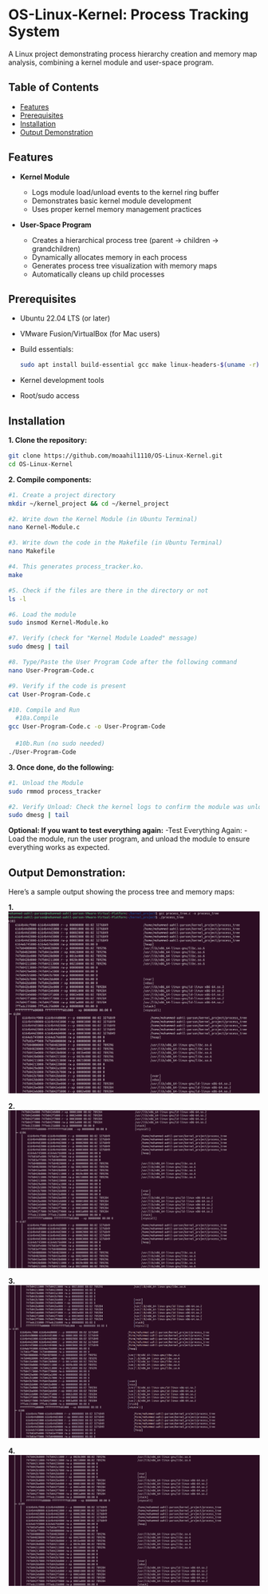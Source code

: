 # OS-Linux-Kernel: Process Tracking System

A Linux project demonstrating process hierarchy creation and memory map analysis, combining a kernel module and user-space program.

## Table of Contents
- [Features](#features)
- [Prerequisites](#prerequisites)
- [Installation](#installation)
- [Output Demonstration](#output-demonstration)

## Features

- **Kernel Module**
  - Logs module load/unload events to the kernel ring buffer
  - Demonstrates basic kernel module development
  - Uses proper kernel memory management practices

- **User-Space Program**
  - Creates a hierarchical process tree (parent → children → grandchildren)
  - Dynamically allocates memory in each process
  - Generates process tree visualization with memory maps
  - Automatically cleans up child processes

## Prerequisites

- Ubuntu 22.04 LTS (or later)
- VMware Fusion/VirtualBox (for Mac users)
- Build essentials:
  ```bash
  sudo apt install build-essential gcc make linux-headers-$(uname -r)
  ```

- Kernel development tools
- Root/sudo access

## Installation
**1. Clone the repository:**
```bash
git clone https://github.com/moaahil1110/OS-Linux-Kernel.git
cd OS-Linux-Kernel
```
**2. Compile components:**
```bash
#1. Create a project directory
mkdir ~/kernel_project && cd ~/kernel_project
```

```bash
#2. Write down the Kernel Module (in Ubuntu Terminal)
nano Kernel-Module.c
```

```bash
#3. Write down the code in the Makefile (in Ubuntu Terminal)
nano Makefile
```

```bash
#4. This generates process_tracker.ko.
make
```

```bash
#5. Check if the files are there in the directory or not
ls -l
```

```bash
#6. Load the module
sudo insmod Kernel-Module.ko
```

```bash
#7. Verify (check for "Kernel Module Loaded" message)
sudo dmesg | tail
```

```bash
#8. Type/Paste the User Program Code after the following command
nano User-Program-Code.c
```

```bash
#9. Verify if the code is present
cat User-Program-Code.c
```
```bash
#10. Compile and Run
  #10a.Compile
gcc User-Program-Code.c -o User-Program-Code

  #10b.Run (no sudo needed)
./User-Program-Code
```

**3. Once done, do the following:**
```bash
#1. Unload the Module
sudo rmmod process_tracker
```

```bash
#2. Verify Unload: Check the kernel logs to confirm the module was unloaded:
sudo dmesg | tail
```

**Optional: If you want to test everything again:**
-Test Everything Again:
    -Load the module, run the user program, and unload the module to ensure everything works as expected.



## Output Demonstration:

Here’s a sample output showing the process tree and memory maps:

**1.**
![Process Tree Output](./1-OS.png)

**2.**
![Process Tree Output](./2-OS.png)

**3.**
![Process Tree Output](./3-OS.png)

**4.**
![Process Tree Output](./4-OS.png)
